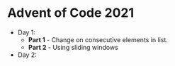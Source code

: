 # Advent of Code 2021

 - Day 1: 
   - **Part 1** - Change on consecutive elements in list. 
   - **Part 2** - Using sliding windows 
 - Day 2: 